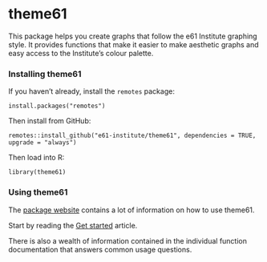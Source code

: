 
<!-- readme.md is generated by readme.rmd, please edit that document instead -->

# theme61

This package helps you create graphs that follow the e61 Institute
graphing style. It provides functions that make it easier to make
aesthetic graphs and easy access to the Institute’s colour palette.

### Installing theme61

If you haven’t already, install the `remotes` package:

`install.packages("remotes")`

Then install from GitHub:

`remotes::install_github("e61-institute/theme61", dependencies = TRUE, upgrade = "always")`

Then load into R:

`library(theme61)`

### Using theme61

The [package website](https://e61-institute.github.io/theme61/) contains
a lot of information on how to use theme61.

Start by reading the [Get started](articles/theme61.html) article.

There is also a wealth of information contained in the individual
function documentation that answers common usage questions.
